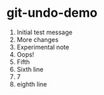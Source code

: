 # git-undo-demo
1. Initial test message
2. More changes
3. Experimental note 
4. Oops! 
5. Fifth 
6. Sixth line 
7. 7 
8. eighth line